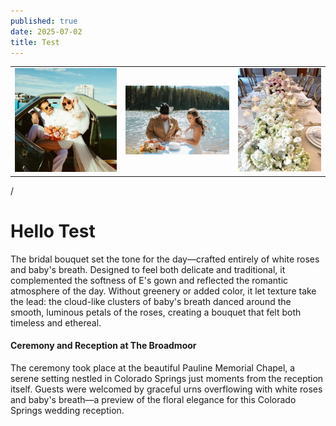```yaml
---
published: true
date: 2025-07-02
title: Test
---
```

|     |     |     |
| --- | --- | --- |
| ![](/images/12.jpg) | ![](/images/16.jpg) | ![](/images/27.jpg) |

/

# Hello Test

The bridal bouquet set the tone for the day—crafted entirely of white roses and baby's breath. Designed to feel both delicate and traditional, it complemented the softness of E's gown and reflected the romantic atmosphere of the day. Without greenery or added color, it let texture take the lead: the cloud-like clusters of baby's breath danced around the smooth, luminous petals of the roses, creating a bouquet that felt both timeless and ethereal.

#### Ceremony and Reception at The Broadmoor

The ceremony took place at the beautiful Pauline Memorial Chapel, a serene setting nestled in Colorado Springs just moments from the reception itself. Guests were welcomed by graceful urns overflowing with white roses and baby's breath—a preview of the floral elegance for this Colorado Springs wedding reception.